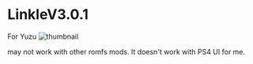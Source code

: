 # LinkleV3.0.1
For Yuzu 
![thumbnail](https://github.com/HamzaYslmn/LinkleV3.0.1/assets/78810304/929bce7f-a5eb-4c32-b137-0696b601ffe2)


may not work with other romfs mods. It doesn't work with PS4 UI for me. 
